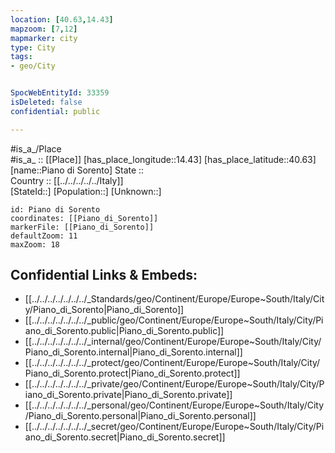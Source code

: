 ```yaml
---
location: [40.63,14.43] 
mapzoom: [7,12] 
mapmarker: city 
type: City
tags:
- geo/City


SpocWebEntityId: 33359
isDeleted: false
confidential: public

---
```

#is_a_/Place  
#is_a_ :: [[Place]] 
[has_place_longitude::14.43] 
[has_place_latitude::40.63] 
[name::Piano di Sorento] 
State ::  
Country :: [[../../../../../Italy]]  
[StateId::] 
[Population::] 
[Unknown::] 


```leaflet
id: Piano di Sorento
coordinates: [[Piano_di_Sorento]] 
markerFile: [[Piano_di_Sorento]] 
defaultZoom: 11 
maxZoom: 18
```


## Confidential Links & Embeds: 
- [[../../../../../../../_Standards/geo/Continent/Europe/Europe~South/Italy/City/Piano_di_Sorento|Piano_di_Sorento]] 
- [[../../../../../../../_public/geo/Continent/Europe/Europe~South/Italy/City/Piano_di_Sorento.public|Piano_di_Sorento.public]] 
- [[../../../../../../../_internal/geo/Continent/Europe/Europe~South/Italy/City/Piano_di_Sorento.internal|Piano_di_Sorento.internal]] 
- [[../../../../../../../_protect/geo/Continent/Europe/Europe~South/Italy/City/Piano_di_Sorento.protect|Piano_di_Sorento.protect]] 
- [[../../../../../../../_private/geo/Continent/Europe/Europe~South/Italy/City/Piano_di_Sorento.private|Piano_di_Sorento.private]] 
- [[../../../../../../../_personal/geo/Continent/Europe/Europe~South/Italy/City/Piano_di_Sorento.personal|Piano_di_Sorento.personal]] 
- [[../../../../../../../_secret/geo/Continent/Europe/Europe~South/Italy/City/Piano_di_Sorento.secret|Piano_di_Sorento.secret]] 
